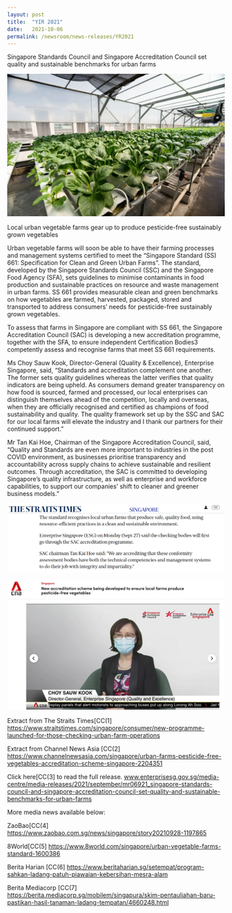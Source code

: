 ```yaml
---
layout: post
title:  "YIR 2021"
date:   2021-10-06
permalink: /newsroom/news-releases/YR2021
---
```



Singapore Standards Council and Singapore Accreditation Council set quality and sustainable benchmarks for urban farms

![Urban-farm.png](/images/press-release/photos/Urban-farm.png)

Local urban vegetable farms gear up to produce pesticide-free sustainably grown vegetables


Urban vegetable farms will soon be able to have their farming processes and management systems certified to meet the “Singapore Standard (SS) 661: Specification for Clean and Green Urban Farms”. The standard, developed by the Singapore Standards Council (SSC) and the Singapore Food Agency (SFA), sets guidelines to minimise contaminants in food production and sustainable practices on resource and waste management in urban farms. SS 661 provides measurable clean and green benchmarks on how vegetables are farmed, harvested, packaged, stored and transported to address consumers’ needs for pesticide-free sustainably grown vegetables.  

To assess that farms in Singapore are compliant with SS 661, the Singapore Accreditation Council (SAC) is developing a new accreditation programme, together with the SFA, to ensure independent Certification Bodies3 competently assess and recognise farms that meet SS 661 requirements.

 

Ms Choy Sauw Kook, Director-General (Quality & Excellence), Enterprise Singapore, said, “Standards and accreditation complement one another. The former sets quality guidelines whereas the latter verifies that quality indicators are being upheld. As consumers demand greater transparency on how food is sourced, farmed and processed, our local enterprises can distinguish themselves ahead of the competition, locally and overseas, when they are officially recognised and certified as champions of food sustainability and quality. The quality framework set up by the SSC and SAC for our local farms will elevate the industry and I thank our partners for their continued support.”

 

Mr Tan Kai Hoe, Chairman of the Singapore Accreditation Council, said, “Quality and Standards are even more important to industries in the post COVID environment, as businesses prioritise transparency and accountability across supply chains to achieve sustainable and resilient outcomes. Through accreditation, the SAC is committed to developing Singapore’s quality infrastructure, as well as enterprise and workforce capabilities, to support our companies’ shift to cleaner and greener business models.”

 
![ST.png](/images/press-release/photos/ST.png)
 
![CSK.png](/images/press-release/photos/CSK.png)
 

Extract from The Straits Times[CC(1] https://www.straitstimes.com/singapore/consumer/new-programme-launched-for-those-checking-urban-farm-operations

Extract from Channel News Asia [CC(2]  https://www.channelnewsasia.com/singapore/urban-farms-pesticide-free-vegetables-accreditation-scheme-singapore-2204351


Click here[CC(3]  to read the full release.
www.enterprisesg.gov.sg/media-centre/media-releases/2021/september/mr06921_singapore-standards-council-and-singapore-accreditation-council-set-quality-and-sustainable-benchmarks-for-urban-farms

 

More media news available below:

ZaoBao[CC(4] https://www.zaobao.com.sg/news/singapore/story20210928-1197865

8World[CC(5] https://www.8world.com/singapore/urban-vegetable-farms-standard-1600386

Berita Harian [CC(6] https://www.beritaharian.sg/setempat/program-sahkan-ladang-patuh-piawaian-kebersihan-mesra-alam

Berita Mediacorp [CC(7] https://berita.mediacorp.sg/mobilem/singapura/skim-pentauliahan-baru-pastikan-hasil-tanaman-ladang-tempatan/4660248.html

 

 
 
